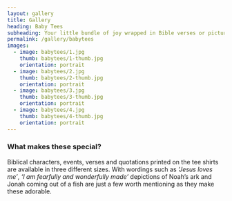 ```yaml
---
layout: gallery
title: Gallery
heading: Baby Tees
subheading: Your little bundle of joy wrapped in Bible verses or pictures from the Bible
permalink: /gallery/babytees
images:
  - image: babytees/1.jpg
    thumb: babytees/1-thumb.jpg
    orientation: portrait
  - image: babytees/2.jpg
    thumb: babytees/2-thumb.jpg
    orientation: portrait
  - image: babytees/3.jpg
    thumb: babytees/3-thumb.jpg
    orientation: portrait
  - image: babytees/4.jpg
    thumb: babytees/4-thumb.jpg
    orientation: portrait
---
```


### What makes these special?
Biblical characters, events, verses and quotations printed on the tee shirts are available in three different sizes. With wordings such as *‘Jesus loves me’*, *‘I am fearfully and wonderfully made’* depictions of Noah’s ark and Jonah coming out of a fish are just a few worth mentioning as they make these adorable.